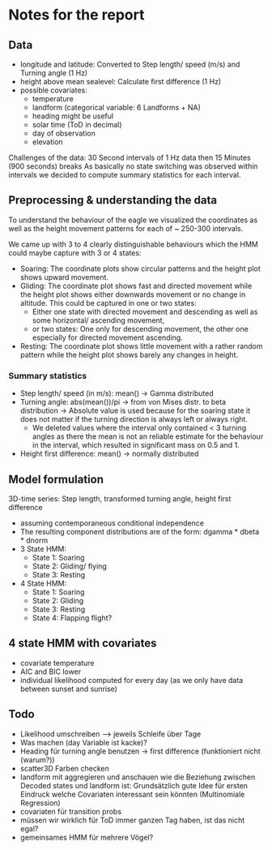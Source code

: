 # Notes for the report

## Data

* longitude and latitude: Converted to Step length/ speed (m/s) and Turning angle (1 Hz)
* height above mean sealevel: Calculate first difference (1 Hz)
* possible covariates:
  * temperature
  * landform (categorical variable: 6 Landforms + NA)
  * heading might be useful
  * solar time (ToD in decimal)
  * day of observation
  * elevation

Challenges of the data: 30 Second intervals of 1 Hz data then 15 Minutes (900 seconds) breaks
As basically no state switching was observed within intervals we decided to compute summary statistics for each interval.

## Preprocessing & understanding the data

To understand the behaviour of the eagle we visualized the coordinates as well as the height movement patterns for each of ~ 250-300 intervals.

We came up with 3 to 4 clearly distinguishable behaviours which the HMM could maybe capture with 3 or 4 states:

* Soaring: The coordinate plots show circular patterns and the height plot shows upward movement.
* Gliding: The coordinate plot shows fast and directed movement while the height plot shows either downwards movement or no change in altitude. This could be captured in one or two states:
  * Either one state with directed movement and descending as well as some horizontal/ ascending movement,
  * or two states: One only for descending movement, the other one especially for directed movement ascending.
* Resting: The coordinate plot shows little movement with a rather random pattern while the height plot shows barely any changes in height.


### Summary statistics

* Step length/ speed (in m/s): mean() &rarr; Gamma distributed
* Turning angle: abs(mean())/pi &rarr; from von Mises distr. to beta distribution
  &rarr; Absolute value is used because for the soaring state it does not matter if the turning direction is always left or always right.
  * We deleted values where the interval only contained < 3 turning angles as there the mean is not an reliable estimate for the behaviour in the interval, which resulted in significant mass on 0.5 and 1.
* Height first difference: mean() &rarr; normally distributed


## Model formulation

3D-time series: Step length, transformed turning angle, height first difference
* assuming contemporaneous conditional independence
* The resulting component distributions are of the form: dgamma * dbeta * dnorm
* 3 State HMM: 
  * State 1: Soaring
  * State 2: Gliding/ flying
  * State 3: Resting
* 4 State HMM:
  * State 1: Soaring
  * State 2: Gliding
  * State 3: Resting
  * State 4: Flapping flight?
  
## 4 state HMM with covariates
* covariate temperature
* AIC and BIC lower
* individual likelihood computed for every day (as we only have data between sunset and sunrise)
  
## Todo
* Likelihood umschreiben --> jeweils Schleife über Tage
* Was machen (day Variable ist kacke)?
* Heading für turning angle benutzen -> first difference (funktioniert nicht (warum?))
* scatter3D Farben checken
* landform mit aggregieren und anschauen wie die Beziehung zwischen Decoded states und landform ist: Grundsätzlich gute Idee für ersten Eindruck welche Covariaten interessant sein könnten (Multinomiale Regression)
* covariaten für transition probs
* müssen wir wirklich für ToD immer ganzen Tag haben, ist das nicht egal?
* gemeinsames HMM für mehrere Vögel?

